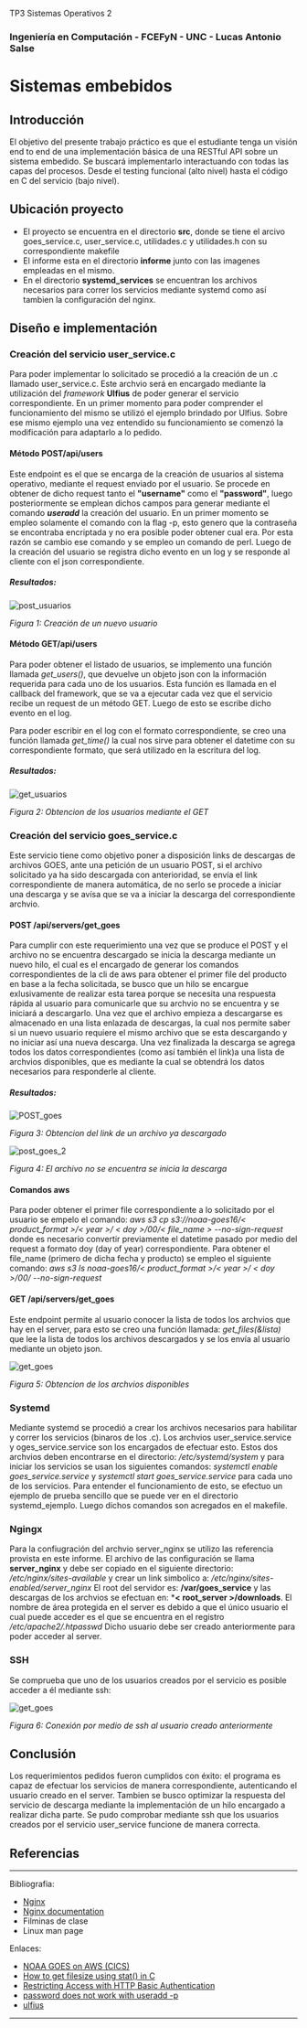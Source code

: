 TP3 Sistemas Operativos 2 
### Ingeniería en Computación - FCEFyN - UNC - Lucas Antonio Salse
# Sistemas embebidos

## Introducción
El objetivo del presente trabajo práctico es que el estudiante tenga un visión end to end de una implementación básica de una RESTful API sobre un sistema embedido. Se  buscará implementarlo interactuando con todas las capas del procesos. Desde el testing funcional (alto nivel) hasta el código en C del servicio (bajo nivel).

## Ubicación proyecto
- El proyecto se encuentra en el directorio **src**, donde se tiene el arcivo goes_service.c, user_service.c, utilidades.c y utilidades.h con su correspondiente makefile
- El informe esta en el directorio **informe** junto con las imagenes empleadas en el mismo.
- En el directorio **systemd_services** se encuentran los archivos necesarios para correr los servicios mediante systemd como así tambien la configuración del nginx.


## Diseño e implementación
### Creación del servicio user_service.c
Para poder implementar lo solicitado se procedió a la creación de un .c llamado user_service.c. Este archvio será en encargado mediante la utilización del *framework* **Ulfius** de poder generar el servicio correspondiente. En un primer momento para poder comprender el funcionamiento del mismo se utilizó el ejemplo brindado por Ulfius. Sobre ese mismo ejemplo una vez entendido su funcionamiento se comenzó la modificación para adaptarlo a lo pedido.
#### Método POST/api/users
Este endpoint es el que se encarga de la creación de usuarios al sistema operativo, mediante el request enviado por el usuario. Se procede en obtener de dicho request tanto el **"username"** como el **"password"**, luego posteriormente se emplean dichos campos para generar mediante el comando ***useradd*** la creación del usuario. En un primer momento se empleo solamente el comando con la flag -p, esto genero que la contraseña se encontraba encriptada y no era posible poder obtener cual era. Por esta razón se cambio ese comando y se empleo un comando de perl.
Luego de la creación del usuario se registra dicho evento en un log y se responde al cliente con el json correspondiente.
##### Resultados:
![post_usuarios](./images/resultado_POST_usuers.png)

*Figura 1: Creación de un nuevo usuario*


#### Método GET/api/users
Para poder obtener el listado de usuarios, se implemento una función llamada *get_users()*, que devuelve un objeto json con la información requerida para cada uno de los usuarios.
Esta función es llamada en el callback del framework, que se va a ejecutar cada vez que el servicio recibe un request de un método GET. Luego de esto se escribe dicho evento en el log.

Para poder escribir en el log con el formato correspondiente, se creo una función llamada *get_time()* la cual nos sirve para obtener el datetime con su correspondiente formato, que será utilizado en la escritura del log.
##### Resultados:
![get_usuarios](./images/resultado_get_usuarios.png)

*Figura 2: Obtencion de los usuarios mediante el GET*


### Creación del servicio goes_service.c
Este servicio tiene como objetivo poner a disposición links de descargas de archivos GOES, ante una petición de un usuario POST, si el archivo solicitado ya ha sido descargada con anterioridad, se envía el link correspondiente de manera automática, de no serlo se procede a iniciar una descarga y se avísa que se va a iniciar la descarga del correspondiente archvio.
#### POST /api/servers/get_goes
Para cumplir con este requerimiento una vez que se produce el POST y el archivo no se encuentra descargado se inicia la descarga mediante un nuevo hilo, el cual es el encargado de generar los comandos correspondientes de la cli de aws para obtener el primer file del producto en base a la fecha solicitada, se busco que un hilo se encargue exlusivamente de realizar esta tarea porque se necesita una respuesta rápida al usuario para comunicarle que su archvio no se encuentra y se iniciará a descargarlo.
Una vez que el archivo empieza a descargarse es almacenado en una lista enlazada de descargas, la cual nos permite saber si un nuevo usuario requiere el mismo archivo que se esta descargando y no iniciar así una nueva descarga. Una vez finalizada la descarga se agrega todos los datos correspondientes (como así también el link)a una lista de archvios disponibles, que es mediante la cual se obtendrá los datos necesarios para responderle al cliente.
##### Resultados:
![POST_goes](./images/resultado_POST_goes.png)

*Figura 3: Obtencion del link de un archivo ya descargado*

![post_goes_2](./images/resultado_post_goes_2.png)

*Figura 4: El archivo no se encuentra se inicia la descarga*
#### Comandos aws
Para poder obtener el primer file correspondiente a lo solicitado por el usuario se empelo el comando: *aws s3 cp s3://noaa-goes16/< product_format >/< year >/ < doy >/00/< file_name > --no-sign-request* donde es necesario convertir previamente el datetime pasado por medio del request a formato doy (day of year) correspondiente.
Para obtener el file_name (primero de dicha fecha y producto) se empleo el siguiente comando: *aws s3 ls noaa-goes16/< product_format >/< year >/ < doy >/00/ --no-sign-request*
#### GET /api/servers/get_goes
Este endpoint permite al usuario conocer la lista de todos los archvios que hay en el server, para esto se creo una función llamada: *get_files(&lista)* que lee la lista de todos los archivos descargados y se los envía al usuario mediante un objeto json.

![get_goes](./images/resultados_get_goes.png)

*Figura 5: Obtencion de los archvios disponibles*

### Systemd
Mediante systemd se procedió a crear los archivos necesarios para habilitar y correr los servicios (binaros de los .c). Los archvios user_service.service y oges_service.service son los encargados de efectuar esto. Estos dos archvios deben encontrarse en el directorio: */etc/systemd/system* y para iniciar los servicios se usan los siguientes comandos: *systemctl enable goes_service.service* y *systemctl start goes_service.service* para cada uno de los servicios.
Para entender el funcionamiento de esto, se efectuo un ejemplo de prueba sencillo que se puede ver en el directorio systemd_ejemplo.
Luego dichos comandos son acregados en el makefile.

### Ngingx
Para la confiugración del archvio server_nginx se utilizo las referencia provista en este informe. El archivo de las configuración se llama **server_nginx** y debe ser copiado en el siguiente directorio: */etc/nginx/sites-available* y crear un link simbolico a: */etc/nginx/sites-enabled/server_nginx*
El root del servidor es: **/var/goes_service** y las descargas de los archvios se efectuan en: ***< root_server >/downloads**.
El nombre de área protegida en el server es debido a que el único usuario el cual puede acceder es el que se encuentra en el registro */etc/apache2/.htpasswd*
Dicho usuario debe ser creado anteriormente para poder acceder al server.
### SSH
Se comprueba que uno de los usuarios creados por el servicio es posible acceder a él mediante ssh:

![get_goes](./images/ssh.jpg)

*Figura 6: Conexión por medio de ssh al usuario creado anteriormente*



## Conclusión
Los requerimientos pedidos fueron cumplidos con éxito: el programa es capaz de efectuar los servicios de manera correspondiente, autenticando el usuario creado en el server. Tambien se busco optimizar la respuesta del servicio de descarga mediante la implementación de un hilo encargado a realizar dicha parte. Se pudo comprobar mediante ssh que los usuarios creados por el servicio user_service funcione de manera correcta.


## Referencias
---
Bibliografia:
- [Nginx](https://www.nginx.com/)
- [Nginx documentation](https://docs.nginx.com/)
- Filminas de clase
- Linux man page

Enlaces:
- [NOAA GOES on AWS (CICS)](https://docs.opendata.aws/noaa-goes16/cics-readme.html)
- [How to get filesize using stat() in C](https://techoverflow.net/2013/08/21/how-to-get-filesize-using-stat-in-cc/)
- [Restricting Access with HTTP Basic Authentication](https://docs.nginx.com/nginx/admin-guide/security-controls/configuring-http-basic-authentication/)
- [password does not work with useradd -p](https://askubuntu.com/questions/668129/password-does-not-work-with-useradd-p)
- [ulfius](https://github.com/babelouest/ulfius)
---

















